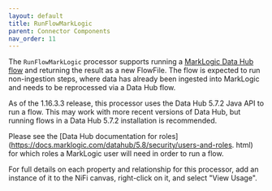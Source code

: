 ```yaml
---
layout: default
title: RunFlowMarkLogic
parent: Connector Components
nav_order: 11
---
```


The `RunFlowMarkLogic` processor supports running a 
[MarkLogic Data Hub flow](https://docs.marklogic.com/datahub/5.8/flows/about-flows.html) and returning the result as 
a new FlowFile. The flow is expected to run non-ingestion steps, where data has already been ingested into MarkLogic 
and needs to be reprocessed via a Data Hub flow. 

As of the 1.16.3.3 release, this processor uses the Data Hub 5.7.2 Java API to run a flow. This may work with more 
recent versions of Data Hub, but running flows in a Data Hub 5.7.2 installation is recommended. 

Please see the [Data Hub documentation for roles](https://docs.marklogic.com/datahub/5.8/security/users-and-roles.
html) for which roles a MarkLogic user will need in order to run a flow.

For full details on each property and relationship for this processor, add an instance of it to the NiFi canvas,
right-click on it, and select "View Usage".

